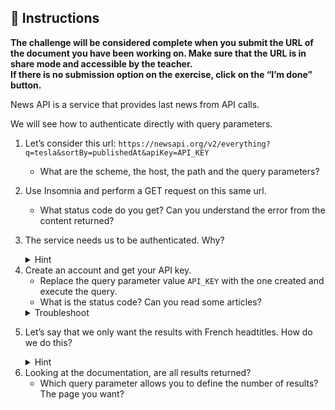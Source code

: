 <div role="tabpanel" class="tab-pane active" id="exercise-instructions">

<div id="exercice-content" class="px-5 py-3">


<h2 id="instructions">🎯&nbsp;Instructions</h2>

<p><strong>The challenge will be considered complete when you submit the URL of the document you have been working on. Make sure that the URL is in share mode and accessible by the teacher.</strong><br>
<strong>If there is no submission option on the exercise, click on the “I’m done” button.</strong></p>

<p>News API is a service that provides last news from API calls.</p>

<p>We will see how to authenticate directly with query parameters.</p>

<ol>
<li>
<p>Let’s consider this url: <code>https://newsapi.org/v2/everything?q=tesla&amp;sortBy=publishedAt&amp;apiKey=API_KEY</code></p>

<ul>
<li>What are the scheme, the host, the path and the query parameters?</li>
</ul>
</li>
<li>
<p>Use Insomnia and perform a GET request on this same url.</p>

<ul>
<li>What status code do you get? Can you understand the error from the content returned?</li>
</ul>
</li>
<li>
<p>The service needs us to be authenticated. Why?</p>

<details>
<summary>Hint</summary>

<p>See the pricing options.</p>
</details>
</li>
<li>Create an account and get your API key.
<ul>
<li>Replace the query parameter value <code>API_KEY</code> with the one created and execute the query.</li>
<li>What is the status code? Can you read some articles?</li>
</ul>

<details>
<summary>Troubleshoot</summary>

<p>If you are unable to create your own API key, please try using this one in your request: <strong>a4866862e4d14736bff43c7ff3a8e8ee</strong></p>
</details>
</li>
<li>
<p>Let’s say that we only want the results with French headtitles. How do we do this?</p>

<details>
<summary>Hint</summary>

<p>Study the documentation to find out: <a href="https://newsapi.org/docs/endpoints/everything" target="_blank">https://newsapi.org/docs/endpoints/everything</a></p>
</details>
</li>
<li>Looking at the documentation, are all results returned?
<ul>
<li>Which query parameter allows you to define the number of results? The page you want?</li>
</ul>
</li>
</ol>



</div>
</div>